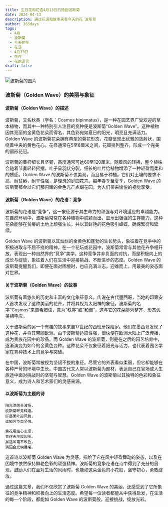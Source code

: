 ```yaml
---
title: 生日花和花语4月13日的特别波斯菊
date: 2024-04-13
description: 通过花语和故事来看今天的花 波斯菊
author: 365days
tags:
  - 4月
  - 波斯菊
  - 今天的花
  - 花语
  - 4月13日
  - 花卉
  - 花的语言
draft: false
---
```



![波斯菊的图片](https://cdn.pixabay.com/photo/2022/06/02/06/43/flowers-7237132_1280.jpg#center#center)


### 波斯菊（Golden Wave）的美丽与象征

#### 波斯菊（Golden Wave）的描述

波斯菊，又名秋英（学名：Cosmos bipinnatus），是一种在园艺界广受欢迎的草本植物，而其中一种特别引人注目的变种便是波斯菊“Golden Wave”。这种植物因其亮丽的金黄色花朵而得名，其色彩宛如夏日的阳光，明亮且充满活力。Golden Wave 的波斯菊花朵拥有典型的菊花形态，花瓣呈现出优雅的放射状，围绕着中央的黄色花心。花径通常在5至8厘米之间，花瓣排列整齐，形成一个完美的圆形花冠。

波斯菊的茎杆细长且坚韧，高度通常可达60至120厘米，随着风的轻拂，整个植株会随着节奏轻轻摇摆。叶子呈羽状分裂，细长的叶片给植物增添了一种轻盈而柔和的质感。Golden Wave 的波斯菊不仅美观，而且易于种植。它们对土壤的要求不高，耐贫瘠，耐旱性强，是理想的庭园花卉。每年春季至夏季，Golden Wave 的波斯菊都会以它们那闪耀的金色光芒点缀花园，为人们带来愉悦的视觉享受。

#### 波斯菊（Golden Wave）的花语：竞争

波斯菊的花语是“竞争”，这一象征源于其生命力的顽强与对环境适应的卓越能力。在自然环境中，波斯菊常常在各种植物中脱颖而出，显示出极强的生存能力。这种花朵能够在贫瘠的土地上顽强生长，并以其鲜艳的花色吸引蜂蝶，确保繁衍和延续。

Golden Wave 的波斯菊以其灿烂的金黄色和蓬勃的生长势头，象征着在竞争中的积极进取与不屈不挠的精神。在一个花坛或花园中，波斯菊常常与其他花卉争相开放，表现出一种自然界的“竞争”美学。这种竞争并非负面的对抗，而是积极向上的成长与绽放，象征着人们在生活中迎接挑战、不断进步的态度。Golden Wave 的波斯菊提醒我们，即便在面对困境时，也应充满斗志，迎难而上，用最美的姿态面对世界。

#### 关于波斯菊（Golden Wave）的故事

波斯菊有着悠久的历史和丰富的文化象征意义。传说在古代墨西哥，当地的印第安人首次发现了这种美丽的花卉，并将其视为太阳神的象征。波斯菊的名字“Cosmos”来自希腊语，意为“秩序”或“和谐”，这与它的花朵排列整齐、形态优美相呼应。

关于波斯菊的另一个有趣的故事来自17世纪的西班牙探险家。他们在墨西哥发现了这种花，并将其带回欧洲。由于波斯菊适应性强，很快便在欧洲大陆上广泛传播，成为贵族花园中的珍品。而 Golden Wave 的波斯菊，则是在之后的园艺培育中，逐渐演变为如今的金黄色变种。这种花朵不仅象征着阳光与活力，也代表着园艺学家在育种技术上的竞争与突破。

在中国，波斯菊常被视为坚韧不拔的象征。尽管它的外表看似柔弱，但它却能够在各种严苛的环境中生长。中国古代文人常以波斯菊为题材，表达自己在官场或人生旅途中面对挑战时的坚韧与智慧。Golden Wave 的波斯菊以其独特的色彩和象征意义，成为诗人和艺术家们的灵感来源。

#### 以波斯菊为主题的诗

	阳光洒落金波扬，  
	波斯菊畔竞辉煌。  
	纤茎柔叶迎风舞，  
	谁知芳华自坚强。  
	
	黄花虽细心志坚，  
	竞逐天地展宏图。  
	虽遇风霜不改色，  
	满园金光映晨曦。  

这首诗以波斯菊 Golden Wave 为灵感，描绘了它在风中轻盈舞动的姿态，以及在困境中依然保持鲜艳色彩的顽强精神。波斯菊的竞争花语在诗中得到了充分的展现，鼓励人们在面对生活的风雨时，也能如这朵金色的小花般，坚守初心，勇敢绽放。

通过这篇文章，我们不仅欣赏了波斯菊 Golden Wave 的美丽，还感受到了它所象征的竞争精神和积极向上的生活态度。希望每一位读者都能从中获得启发，在生活的每一个阶段，都能如 Golden Wave 的波斯菊般，迎接挑战，绽放光彩。


